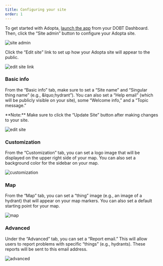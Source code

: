 ```yaml
---
title: Configuring your site
order: 1
---
```


To get started with Adopta, [launch the app](/articles/your_account/dashboard/managing_applications.html#launching-an-application) from your DOBT Dashboard. Then, click the &ldquo;Site admin&rdquo; button to configure your Adopta site.

![site admin](../images/site_admin.png)

Click the &ldquo;Edit site&rdquo; link to set up how your Adopta site will appear to the public.

![edit site link](../images/edit_site_link.png)

### Basic info

From the &ldquo;Basic info&rdquo; tab, make sure to set a &ldquo;Site name&rdquo; and &ldquo;Singular thing name&rdquo; (e.g., &lquo;hydrant&rdquo;). You can also set a &ldquo;Help email&rdquo; (which will be publicly visible on your site), some &ldquo;Welcome info,&rdquo; and a &ldquo;Topic message.&rdquo;

<div class='alert'>
    **Note:** Make sure to click the &ldquo;Update Site&rdquo; button after making changes to your site.
</div>

![edit site](../images/basic_info.png)

### Customization

From the &ldquo;Customization&rdquo; tab, you can set a logo image that will be displayed on the upper right side of your map. You can also set a background color for the sidebar on your map.

![customization](../images/customization.png)

### Map

From the &ldquo;Map&rdquo; tab, you can set a &ldquo;thing&rdquo; image (e.g., an image of a hydrant) that will appear on your map markers. You can also set a default starting point for your map.

![map](../images/map.png)

### Advanced

Under the &ldquo;Advanced&rdquo; tab, you can set a &ldquo;Report email.&rdquo; This will allow users to report problems with specific &ldquo;things&rdquo; (e.g., hydrants). These reports will be sent to this email address.

![advanced](../images/advanced.png)
